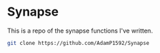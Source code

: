 # Synapse
This is a repo of the synapse functions I've written.


```bash
git clone https://github.com/AdamP1592/Synapse

```
